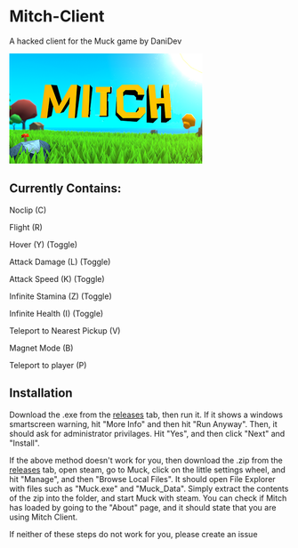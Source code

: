 # Mitch-Client
A hacked client for the Muck game by DaniDev


![Mitch Client](https://raw.githubusercontent.com/ugackMiner53/Mitch-Client/main/Images/Logo.png)




## Currently Contains:
Noclip (C)

Flight (R)

Hover (Y) (Toggle)

Attack Damage (L) (Toggle)

Attack Speed (K) (Toggle)

Infinite Stamina (Z) (Toggle)

Infinite Health (I) (Toggle)

Teleport to Nearest Pickup (V)

Magnet Mode (B)

Teleport to player (P)


## Installation
Download the .exe from the [releases](https://github.com/ugackMiner53/Mitch-Client/releases) tab, then run it. If it shows a windows smartscreen warning, hit "More Info" and then hit "Run Anyway". Then, it should ask for administrator privilages. Hit "Yes", and then click "Next" and "Install".

If the above method doesn't work for you, then download the .zip from the [releases](https://github.com/ugackMiner53/Mitch-Client/releases) tab, open steam, go to Muck, click on the little settings wheel, and hit "Manage", and then "Browse Local Files". It should open File Explorer with files such as "Muck.exe" and "Muck_Data". Simply extract the contents of the zip into the folder, and start Muck with steam. You can check if Mitch has loaded by going to the "About" page, and it should state that you are using Mitch Client.

If neither of these steps do not work for you, please create an issue
